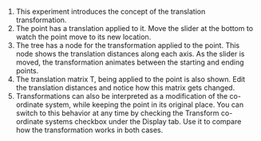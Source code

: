 1. This experiment introduces the concept of the translation transformation.  
2. The point has a translation applied to it. Move the slider at the bottom to watch the point move to its new location.  
3. The tree has a node for the transformation applied to the point. This node shows the translation distances along each axis. As the slider is moved, the transformation animates between the starting and ending points.  
4. The translation matrix T, being applied to the point is also shown. Edit the translation distances and notice how this matrix gets changed.  
5. Transformations can also be interpreted as a modification of the co-ordinate system, while keeping the point in its original place. You can switch to this behavior at any time by checking the Transform co-ordinate systems checkbox under the Display tab. Use it to compare how the transformation works in both cases.
